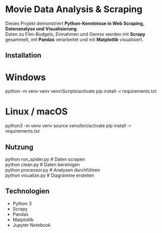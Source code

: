 # Movie Data Analysis & Scraping

Dieses Projekt demonstriert **Python-Kenntnisse in Web Scraping, Datenanalyse und Visualisierung**.  
Daten zu Film-Budgets, Einnahmen und Genres werden mit **Scrapy** gesammelt, mit **Pandas** verarbeitet und mit **Matplotlib** visualisiert.  

## Installation
# Windows
python -m venv venv
venv\Scripts\activate
pip install -r requirements.txt

# Linux / macOS
python3 -m venv venv
source venv/bin/activate
pip install -r requirements.txt

## Nutzung
python run_spider.py   # Daten scrapen  
python clean.py        # Daten bereinigen  
python processor.py    # Analysen durchführen  
python visualize.py    # Diagramme erstellen  

## Technologien
- Python 3  
- Scrapy  
- Pandas  
- Matplotlib  
- Jupyter Notebook  
